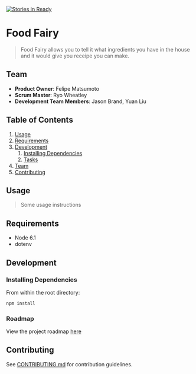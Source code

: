 [![Stories in Ready](https://badge.waffle.io/HRR17-Jigglypuff/HRR17-Jigglypuff.png?label=ready&title=Ready)](https://waffle.io/HRR17-Jigglypuff/HRR17-Jigglypuff)
# Food Fairy

> Food Fairy allows you to tell it what ingredients you have in the house and it would give you receipe you can make.

## Team

  - __Product Owner__: Felipe Matsumoto
  - __Scrum Master__: Ryo Wheatley
  - __Development Team Members__: Jason Brand, Yuan Liu

## Table of Contents

1. [Usage](#Usage)
1. [Requirements](#requirements)
1. [Development](#development)
    1. [Installing Dependencies](#installing-dependencies)
    1. [Tasks](#tasks)
1. [Team](#team)
1. [Contributing](#contributing)

## Usage

> Some usage instructions

## Requirements

- Node 6.1
- dotenv

## Development

### Installing Dependencies

From within the root directory:

```sh
npm install
```

### Roadmap

View the project roadmap [here](https://waffle.io/HRR17-Jigglypuff/HRR17-Jigglypuff)


## Contributing

See [CONTRIBUTING.md](CONTRIBUTING.md) for contribution guidelines.
